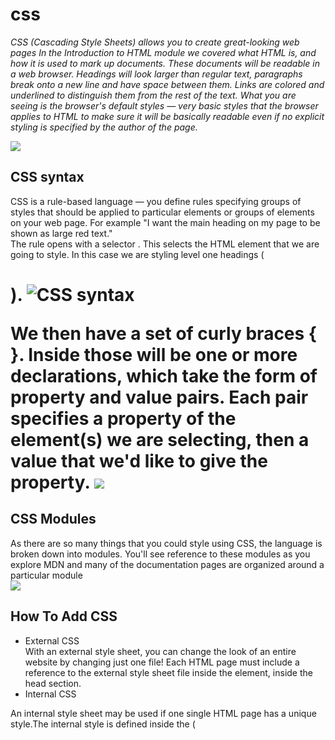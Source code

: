 # css 
*CSS (Cascading Style Sheets) allows you to create great-looking web pages
In the Introduction to HTML module we covered what HTML is, and how it is used to mark up documents. These documents will be readable in a web browser. Headings will look larger than regular text, paragraphs break onto a new line and have space between them. Links are colored and underlined to distinguish them from the rest of the text. What you are seeing is the browser's default styles — very basic styles that the browser applies to HTML to make sure it will be basically readable even if no explicit styling is specified by the author of the page.*


![](https://cdn.pixabay.com/photo/2017/03/30/17/42/css-2189148_640.png)
## CSS syntax
CSS is a rule-based language — you define rules specifying groups of styles that should be applied to particular elements or groups of elements on your web page. For example "I want the main heading on my page to be shown as large red text."  
The rule opens with a selector . This selects the HTML element that we are going to style. In this case we are styling level one headings (<h1>).
![CSS syntax](https://www.w3schools.com/css/img_selector.gif)

We then have a set of curly braces { }. Inside those will be one or more declarations, which take the form of property and value pairs. Each pair specifies a property of the element(s) we are selecting, then a value that we'd like to give the property.
![](https://s3.eu-west-2.amazonaws.com/uploads.3alampro.com/old/monthly_2018_01/css-selectors-1f0064.png.d03086c298b6ce0f85c394976d9ccacb.png)
## CSS Modules
As there are so many things that you could style using CSS, the language is broken down into modules. You'll see reference to these modules as you explore MDN and many of the documentation pages are organized around a particular module  
![](https://www.javascriptstuff.com/static/css-modules-diagram-example-edcd723b0e6ff2f1a6f7cbd1050b1c33-4f823.png)
## How To Add CSS
+ External CSS  
With an external style sheet, you can change the look of an entire website by changing just one file!
Each HTML page must include a reference to the external style sheet file inside the <link> element, inside the head section.
+ Internal CSS 

 An internal style sheet may be used if one single HTML page has a unique style.The internal style is defined inside the (<style>) element, inside the head section.    


+ Inline CSS   
 An inline style may be used to apply a unique style for a single element.To use inline styles, add the style attribute to the relevant element. The style attribute can contain any CSS property.